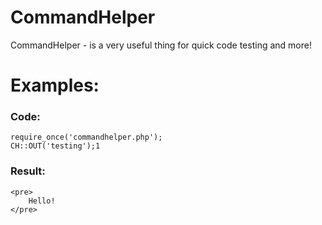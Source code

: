 # CommandHelper
CommandHelper - is a very useful thing for quick code testing and more!

# Examples:
### Code:
```
require_once('commandhelper.php');
CH::OUT('testing');1
```

### Result:
```
<pre>
    Hello!
</pre>
```
